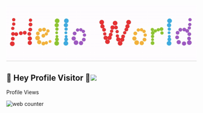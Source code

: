 <p align="center">
  <img src="https://github.com/AkshayAnil1080/AkshayAnil1080/blob/master/readme.gif">
</p>

## :rainbow: Hey Profile Visitor :eyes:<img src="https://raw.githubusercontent.com/iampavangandhi/iampavangandhi/master/gifs/Hi.gif" width="30px">
<p align="left"><p> Profile Views </p><img src="https://hitwebcounter.com/counter/counter.php?page=7738125&style=0023&nbdigits=9&type=page&initCount=101" title="Free Counter" Alt="web counter"   border="0" />  </p>
